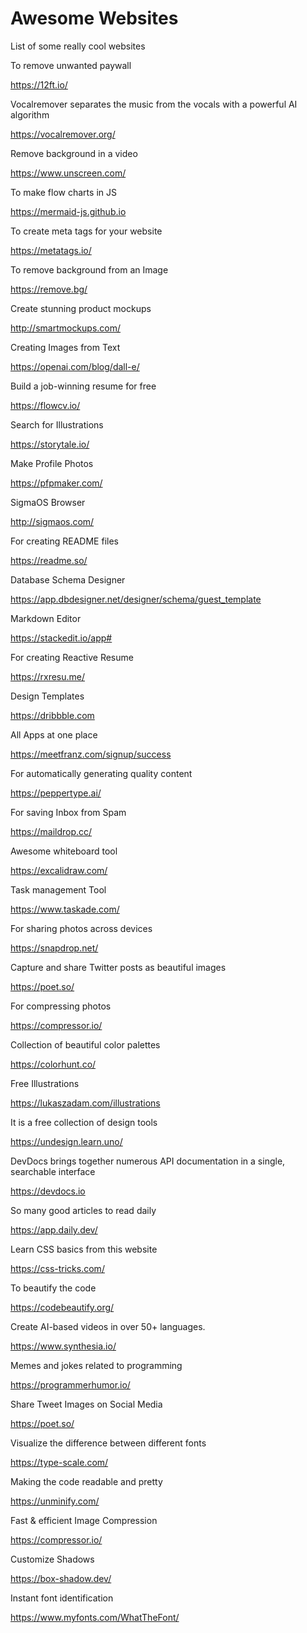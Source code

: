# Awesome Websites
List of some really cool websites

To remove unwanted paywall

https://12ft.io/

Vocalremover separates the music from the vocals with a powerful AI algorithm

https://vocalremover.org/

Remove background in a video

https://www.unscreen.com/


To make flow charts in JS

https://mermaid-js.github.io

To create meta tags for your website

https://metatags.io/

To remove background from an Image

https://remove.bg/

Create stunning product mockups

http://smartmockups.com/

Creating Images from Text

https://openai.com/blog/dall-e/

Build a job-winning resume for free

https://flowcv.io/


Search for Illustrations

https://storytale.io/


Make Profile Photos

https://pfpmaker.com/


SigmaOS Browser

http://sigmaos.com/


For creating README files

https://readme.so/

Database Schema Designer

https://app.dbdesigner.net/designer/schema/guest_template


Markdown Editor

https://stackedit.io/app#


For creating Reactive Resume

https://rxresu.me/

Design Templates

https://dribbble.com


All Apps at one place

https://meetfranz.com/signup/success

For automatically generating quality content

https://peppertype.ai/


For saving Inbox from Spam

https://maildrop.cc/


Awesome whiteboard tool

https://excalidraw.com/


Task management Tool

https://www.taskade.com/


For sharing photos across devices

https://snapdrop.net/


Capture and share Twitter posts as beautiful images

https://poet.so/


For compressing photos

https://compressor.io/


Collection of beautiful color palettes

https://colorhunt.co/


Free Illustrations

https://lukaszadam.com/illustrations


It is a free collection of design tools

https://undesign.learn.uno/


DevDocs brings together numerous API documentation in a single, searchable interface

https://devdocs.io


So many good articles to read daily

https://app.daily.dev/


Learn CSS basics from this website

https://css-tricks.com/


To beautify the code

https://codebeautify.org/


Create AI-based videos in over 50+ languages.

https://www.synthesia.io/


Memes and jokes related to programming

https://programmerhumor.io/


Share Tweet Images on Social Media

https://poet.so/


Visualize the difference between different fonts

https://type-scale.com/


Making the code readable and pretty

https://unminify.com/


Fast & efficient Image Compression

https://compressor.io/


Customize Shadows

https://box-shadow.dev/


Instant font identification

https://www.myfonts.com/WhatTheFont/

